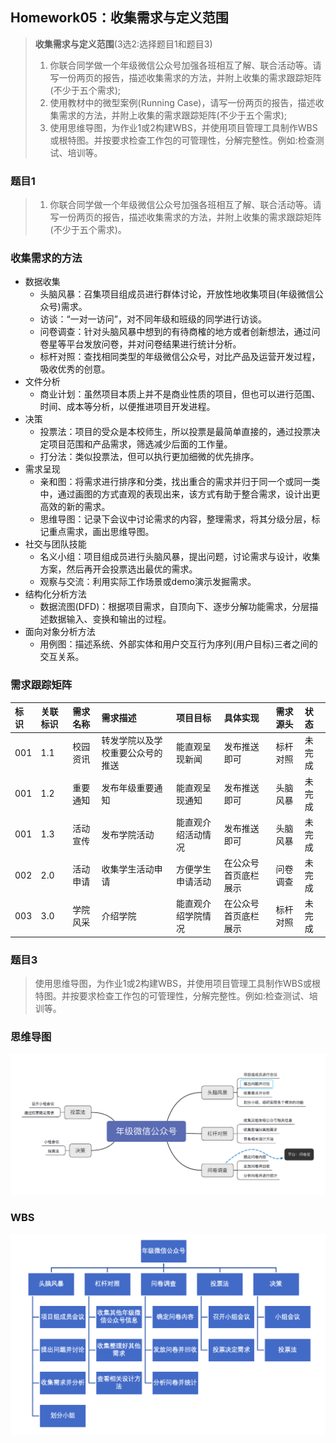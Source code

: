 ## Homework05：收集需求与定义范围
> **收集需求与定义范围**(3选2:选择题目1和题目3)
> 1. 你联合同学做一个年级微信公众号加强各班相互了解、联合活动等。请写一份两页的报告，描述收集需求的方法，并附上收集的需求跟踪矩阵(不少于五个需求);
> 2. 使用教材中的微型案例(Running Case)，请写一份两页的报告，描述收集需求的方法，并附上收集的需求跟踪矩阵(不少于五个需求);
> 3. 使用思维导图，为作业1或2构建WBS，并使用项目管理工具制作WBS或根特图。并按要求检查工作包的可管理性，分解完整性。例如:检查测试、培训等。  

### 题目1  
> 1. 你联合同学做一个年级微信公众号加强各班相互了解、联合活动等。请写一份两页的报告，描述收集需求的方法，并附上收集的需求跟踪矩阵(不少于五个需求)。  

### 收集需求的方法
- 数据收集
  - 头脑风暴：召集项目组成员进行群体讨论，开放性地收集项目(年级微信公众号)需求。
  - 访谈：“一对一访问”，对不同年级和班级的同学进行访谈。
  - 问卷调查：针对头脑风暴中想到的有待商榷的地方或者创新想法，通过问卷星等平台发放问卷，并对问卷结果进行统计分析。
  - 标杆对照：查找相同类型的年级微信公众号，对比产品及运营开发过程，吸收优秀的创意。
- 文件分析
  - 商业计划：虽然项目本质上并不是商业性质的项目，但也可以进行范围、时间、成本等分析，以便推进项目开发进程。
- 决策
  - 投票法：项目的受众是本校师生，所以投票是最简单直接的，通过投票决定项目范围和产品需求，筛选减少后面的工作量。
  - 打分法：类似投票法，但可以执行更加细微的优先排序。
- 需求呈现
  - 亲和图：将需求进行排序和分类，找出重合的需求并归于同一个或同一类中，通过画图的方式直观的表现出来，该方式有助于整合需求，设计出更高效的新的需求。
  - 思维导图：记录下会议中讨论需求的内容，整理需求，将其分级分层，标记重点需求，画出思维导图。
- 社交与团队技能
  - 名义小组：项目组成员进行头脑风暴，提出问题，讨论需求与设计，收集方案，然后再开会投票选出最优的需求。
  - 观察与交流：利用实际工作场景或demo演示发掘需求。
- 结构化分析方法
  - 数据流图(DFD)：根据项目需求，自顶向下、逐步分解功能需求，分层描述数据输入、变换和输出的过程。
- 面向对象分析方法
  - 用例图：描述系统、外部实体和用户交互行为序列(用户目标)三者之间的交互关系。
  
### 需求跟踪矩阵
|标识|关联标识|需求名称|需求描述|项目目标|具体实现|需求源头|状态|
|:---|:---|:---|:---|:---|:---|:---|:---|
|001|1.1|校园资讯|转发学院以及学校重要公众号的推送|能直观呈现新闻|发布推送即可|标杆对照|未完成|
|001|1.2|重要通知|发布年级重要通知|能直观呈现通知|发布推送即可|头脑风暴|未完成|
|001|1.3|活动宣传|发布学院活动|能直观介绍活动情况|发布推送即可|头脑风暴|未完成|
|002|2.0|活动申请|收集学生活动申请|方便学生申请活动|在公众号首页底栏展示|问卷调查|未完成|
|003|3.0|学院风采|介绍学院|能直观介绍学院情况|在公众号首页底栏展示|标杆对照|未完成|

### 题目3
> 使用思维导图，为作业1或2构建WBS，并使用项目管理工具制作WBS或根特图。并按要求检查工作包的可管理性，分解完整性。例如:检查测试、培训等。  

### 思维导图
![思维导图](https://github.com/SuBruce/IT-Project-Management/blob/master/Homework05/images/01.png)   

### WBS
![WBS](https://github.com/SuBruce/IT-Project-Management/blob/master/Homework05/images/02.png)   



